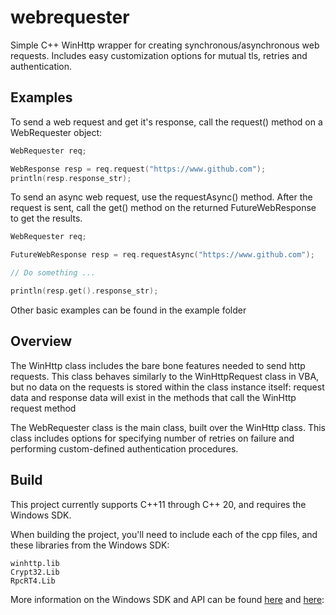 # webrequester

Simple C++ WinHttp wrapper for creating synchronous/asynchronous web requests. Includes easy customization options for mutual tls, retries and authentication.

## Examples

To send a web request and get it's response, call the request() method on a WebRequester object:

```C++
WebRequester req;

WebResponse resp = req.request("https://www.github.com");
println(resp.response_str);
```


To send an async web request, use the requestAsync() method. After the request is sent, call the get() method on the returned FutureWebResponse to get the results.

```C++
WebRequester req;

FutureWebResponse resp = req.requestAsync("https://www.github.com");

// Do something ...

println(resp.get().response_str);
```

Other basic examples can be found in the example folder

## Overview

The WinHttp class includes the bare bone features needed to send http requests. This class behaves similarly to the WinHttpRequest class in VBA, but no data on the requests is stored within the class instance itself: request data and response data will exist in the methods that call the WinHttp request method

The WebRequester class is the main class, built over the WinHttp class. This class includes options for specifying number of retries on failure and performing custom-defined authentication procedures.

## Build

This project currently supports C++11 through C++ 20, and requires the Windows SDK.

When building the project, you'll need to include each of the cpp files, and these libraries from the Windows SDK:

    winhttp.lib
    Crypt32.Lib
    RpcRT4.Lib

More information on the Windows SDK and API can be found [here](https://developer.microsoft.com/en-us/windows/downloads/windows-sdk/) and [here](https://learn.microsoft.com/en-us/windows/win32/apiindex/windows-api-list):
   
